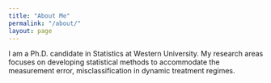 ```yaml
---
title: "About Me"
permalink: "/about/"
layout: page
---
```


I am a Ph.D. candidate in Statistics at Western University. My research areas focuses on developing statistical methods to accommodate the measurement error, misclassification in dynamic treatment regimes.


